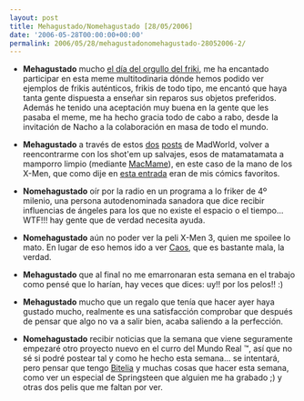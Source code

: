 ```yaml
---
layout: post
title: Mehagustado/Nomehagustado [28/05/2006]
date: '2006-05-28T00:00:00+00:00'
permalink: 2006/05/28/mehagustadonomehagustado-28052006-2/
---
```

- <span style="font-weight:bold;">Mehagustado</span> mucho <a href="http://resistancefutile.blogspot.com/2006/05/25-de-mayo-da-del-orgullo-friki.html">el día del orgullo del friki</a>, me ha encantado participar en esta meme multitodinaria dónde hemos podido ver ejemplos de frikis auténticos, frikis de todo tipo, me encantó que haya tanta gente dispuesta a enseñar sin reparos sus objetos preferidos. Además he tenido una aceptación muy buena en la gente que les pasaba el meme, me ha hecho gracia todo de cabo a rabo, desde la invitación de Nacho a la colaboración en masa de todo el mundo.

- <span style="font-weight:bold;">Mehagustado</span> a través de estos <a href="http://forfy.blogspot.com/2006/05/boletn-mutante-n6-pride-of-x-men.html">dos</a> <a href="http://forfy.blogspot.com/2006/05/boletn-mutante-n8-videojuegos-i.html">posts</a> de MadWorld, volver a reencontrarme con los shot'em up salvajes, esos de matamatamata a mamporro limpio (mediante <a href="http://www.macmame.org/">MacMame</a>), en este caso de la mano de los X-Men, que como dije en <a href="http://resistancefutile.blogspot.com/2006/05/x-men-top-25.html">esta entrada</a> eran de mis cómics favoritos.

- <span style="font-weight:bold;">Nomehagustado</span> oír por la radio en un programa a lo friker de 4º milenio, una persona autodenominada sanadora que dice recibir influencias de ángeles para los que no existe el espacio o el tiempo... WTF!!! hay gente que de verdad necesita ayuda.

- <span style="font-weight:bold;">Nomehagustado</span> aún no poder ver la peli X-Men 3, quien me spoilee lo mato. En lugar de eso hemos ido a ver <a href="http://www.imdb.com/title/tt0402910/">Caos</a>, que es bastante mala, la verdad.

- <span style="font-weight:bold;">Mehagustado</span> que al final no me emarronaran esta semana en el trabajo como pensé que lo harían, hay veces que dices: uy!! por los pelos!! :)

- <span style="font-weight:bold;">Mehagustado</span> mucho que un regalo que tenía que hacer ayer haya gustado mucho, realmente es una satisfacción comprobar que después de pensar que algo no va a salir bien, acaba saliendo a la perfección.

- <span style="font-weight:bold;">Nomehagustado</span> recibir noticias que la semana que viene seguramente empezaré otro proyecto nuevo en el curro del Mundo Real &trade;, así que no sé si podré postear tal y como he hecho esta semana... se intentará, pero pensar que tengo <a href="http://www.bitelia.com">Bitelia</a> y muchas cosas que hacer esta semana, como ver un especial de Springsteen que alguien me ha grabado ;) y otras dos pelis que me faltan por ver.
